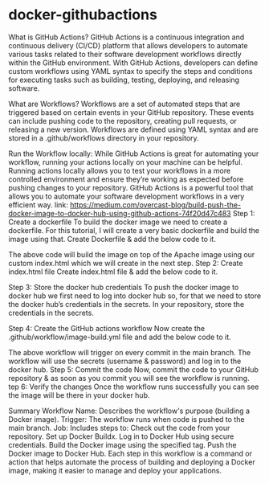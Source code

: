 # docker-githubactions
What is GitHub Actions?
GitHub Actions is a continuous integration and continuous delivery (CI/CD) platform that allows developers to automate various tasks related to their software development workflows directly within the GitHub environment. With GitHub Actions, developers can define custom workflows using YAML syntax to specify the steps and conditions for executing tasks such as building, testing, deploying, and releasing software.

What are Workflows?
Workflows are a set of automated steps that are triggered based on certain events in your GitHub repository. These events can include pushing code to the repository, creating pull requests, or releasing a new version. Workflows are defined using YAML syntax and are stored in a .github/workflows directory in your repository.

Run the Workflow locally:
While GitHub Actions is great for automating your workflow, running your actions locally on your machine can be helpful. Running actions locally allows you to test your workflows in a more controlled environment and ensure they’re working as expected before pushing changes to your repository. GitHub Actions is a powerful tool that allows you to automate your software development workflows in a very efficient way.
link:
https://medium.com/overcast-blog/build-push-the-docker-image-to-docker-hub-using-github-actions-74f20d47c483
Step 1: Create a dockerfile
To build the docker image we need to create a dockerfile.
For this tutorial, I will create a very basic dockerfile and build the image using that.
Create Dockerfile & add the below code to it.


The above code will build the image on top of the Apache image using our custom index.html which we will create in the next step.
Step 2: Create index.html file
Create index.html file & add the below code to it.

Step 3: Store the docker hub credentials
To push the docker image to docker hub we first need to log into docker hub so, for that we need to store the docker hub’s credentials in the secrets.
In your repository, store the credentials in the secrets.

Step 4: Create the GitHub actions workflow
Now create the .github/workflow/image-build.yml file and add the below code to it.

The above workflow will trigger on every commit in the main branch.
The workflow will use the secrets (username & password) and log in to the docker hub.
Step 5: Commit the code
Now, commit the code to your GitHub repository & as soon as you commit you will see the workflow is running.
tep 6: Verify the changes
Once the workflow runs successfully you can see the image will be there in your docker hub.

Summary
Workflow Name: Describes the workflow's purpose (building a Docker image).
Trigger: The workflow runs when code is pushed to the main branch.
Job: Includes steps to:
Check out the code from your repository.
Set up Docker Buildx.
Log in to Docker Hub using secure credentials.
Build the Docker image using the specified tag.
Push the Docker image to Docker Hub.
Each step in this workflow is a command or action that helps automate the process of building and deploying a Docker image, making it easier to manage and deploy your applications.
